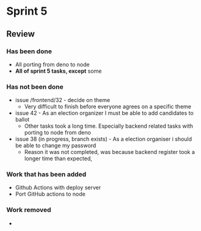 
# Sprint 5

## Review

### Has been done

- All porting from deno to node
- **All of sprint 5 tasks, except** some 

### Has not been done

- issue /frontend/32 - decide on theme
  - Very difficult to finish before everyone agrees on a specific theme
- issue 42 - As an election organizer I must be able to add candidates to ballot
  - Other tasks took a long time. Especially backend related tasks with porting to node from deno
- issue 38 (in progress, branch exists) - As a election organiser i should be able to change my password
  - Reason it was not completed, was because backend register took a longer time than expected, 

### Work that has been added

- Github Actions with deploy server
- Port GitHub actions to node

### Work removed

- 

